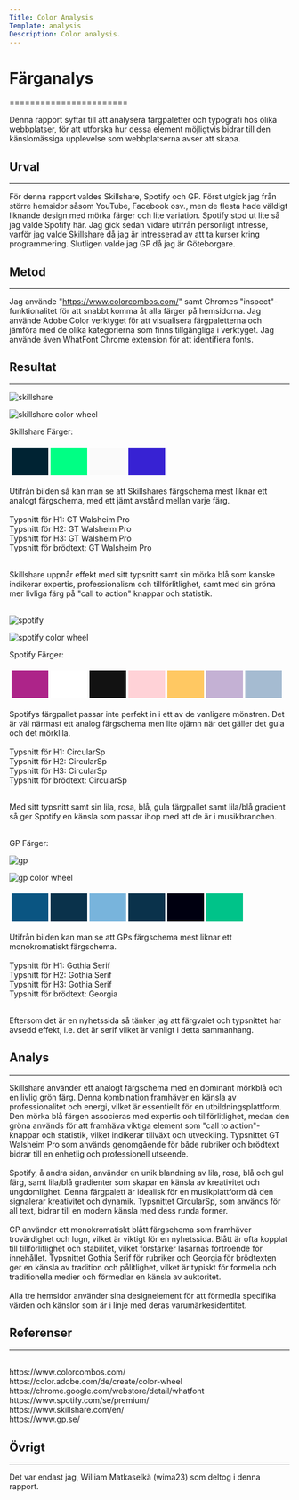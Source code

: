 ```yaml
---
Title: Color Analysis
Template: analysis
Description: Color analysis.
---
```


# Färganalys
=======================

Denna rapport syftar till att analysera färgpaletter och typografi hos olika webbplatser, för att utforska hur dessa element möjligtvis bidrar till den känslomässiga upplevelse som webbplatserna avser att skapa.

## Urval
-----------------------

För denna rapport valdes Skillshare, Spotify och GP.
Först utgick jag från större hemsidor såsom YouTube, Facebook osv., men de flesta hade väldigt liknande design med mörka färger och lite variation. Spotify stod ut lite så jag valde Spotify här.
Jag gick sedan vidare utifrån personligt intresse, varför jag valde Skillshare då jag är intresserad av att ta kurser kring programmering. 
Slutligen valde jag GP då jag är Göteborgare. 

## Metod
-----------------------

Jag använde "https://www.colorcombos.com/" samt Chromes "inspect"-funktionalitet för att snabbt komma åt alla färger på hemsidorna. Jag använde Adobe Color verktyget för att visualisera färgpaletterna och jämföra med de olika kategorierna som finns tillgängliga i verktyget. Jag använde även WhatFont Chrome extension för att identifiera fonts. 

## Resultat
-----------------------
![skillshare](../assets/img/skillshare.jpg)
<br>

![skillshare color wheel](../assets/img/skillshare-wheel.jpg)
<br>

Skillshare Färger:<br>

<table style="border-spacing: 4px; border-collapse: separate">
<tr>
<td style="height: 50px; width: 50px; background-color: #002333">
<td style="height: 50px; width: 50px; background-color: #00ff84">
<td style="height: 50px; width: 50px; background-color: #fafafa">
<td style="height: 50px; width: 50px; background-color: #3722d3">
</tr>
</table>

Utifrån bilden så kan man se att Skillshares färgschema mest liknar ett analogt färgschema, med ett jämt avstånd mellan varje färg. 
<br><br>
Typsnitt för H1: GT Walsheim Pro<br>
Typsnitt för H2: GT Walsheim Pro<br>
Typsnitt för H3: GT Walsheim Pro<br>
Typsnitt för brödtext: GT Walsheim Pro<br><br>

Skillshare uppnår effekt med sitt typsnitt samt sin mörka blå som kanske indikerar expertis, professionalism och tillförlitlighet, samt med sin gröna mer livliga färg på "call to action" knappar och statistik.
<br><br>

![spotify](../assets/img/spotify.jpg)
<br>

![spotify color wheel](../assets/img/spotify-wheel.jpg)
<br>

Spotify Färger:
<table style="border-spacing: 4px; border-collapse: separate">
<tr>
<td style="height: 50px; width: 50px; background-color: #ad2489">
<td style="height: 50px; width: 50px; background-color: #FFF">
<td style="height: 50px; width: 50px; background-color: #121212">
<td style="height: 50px; width: 50px; background-color: #FFD2D7">
<td style="height: 50px; width: 50px; background-color: #FFC862">
<td style="height: 50px; width: 50px; background-color: #C4B1D4">
<td style="height: 50px; width: 50px; background-color: #A5BBD1">
</tr>
</table>  

Spotifys färgpallet passar inte perfekt in i ett av de vanligare mönstren. Det är väl närmast ett analog färgschema men lite ojämn när det gäller det gula och det mörklila.
<br><br>
Typsnitt för H1: CircularSp<br>
Typsnitt för H2: CircularSp<br>
Typsnitt för H3: CircularSp<br>
Typsnitt för brödtext: CircularSp<br><br>

Med sitt typsnitt samt sin lila, rosa, blå, gula färgpallet samt lila/blå gradient så ger Spotify en känsla som passar ihop med att de är i musikbranchen.
<br><br>

GP Färger:

![gp](../assets/img/gp.jpg)
<br>

![gp color wheel](../assets/img/gp-wheel.jpg)
<br>

<table style="border-spacing: 4px; border-collapse: separate">
<tr>
<td style="height: 50px; width: 50px; background-color: #0A5582">
<td style="height: 50px; width: 50px; background-color: #0A324B">
<td style="height: 50px; width: 50px; background-color: #78B4DC">
<td style="height: 50px; width: 50px; background-color: #0A324B">
<td style="height: 50px; width: 50px; background-color: #000010">
<td style="height: 50px; width: 50px; background-color: #00c389">
</tr>
</table>

Utifrån bilden kan man se att GPs färgschema mest liknar ett monokromatiskt färgschema.
<br><br>
Typsnitt för H1: Gothia Serif<br>
Typsnitt för H2: Gothia Serif<br>
Typsnitt för H3: Gothia Serif<br>
Typsnitt för brödtext: Georgia<br><br>

Eftersom det är en nyhetssida så tänker jag att färgvalet och typsnittet 
har avsedd effekt, i.e. det är serif vilket är vanligt i detta sammanhang.

## Analys
-----------------------

Skillshare använder ett analogt färgschema med en dominant mörkblå och en livlig grön färg. Denna kombination framhäver en känsla av 
professionalitet och energi, vilket är essentiellt för en utbildningsplattform. Den mörka blå färgen associeras med expertis och 
tillförlitlighet, medan den gröna används för att framhäva viktiga element som "call to action"-knappar och statistik, vilket indikerar 
tillväxt och utveckling. Typsnittet GT Walsheim Pro som används genomgående för både rubriker och brödtext bidrar till en enhetlig och 
professionell utseende.
<br><br>
Spotify, å andra sidan, använder en unik blandning av lila, rosa, blå och gul färg, samt lila/blå gradienter som skapar en känsla av 
kreativitet och ungdomlighet. Denna färgpalett är idealisk för en musikplattform då den signalerar kreativitet och dynamik. Typsnittet 
CircularSp, som används för all text, bidrar till en modern känsla med dess runda former.
<br><br>
GP använder ett monokromatiskt blått färgschema som framhäver trovärdighet och lugn, vilket är viktigt för en nyhetssida. Blått är ofta kopplat 
till tillförlitlighet och stabilitet, vilket förstärker läsarnas förtroende för innehållet. Typsnittet Gothia Serif för rubriker och Georgia 
för brödtexten ger en känsla av tradition och pålitlighet, vilket är typiskt för formella och traditionella medier och förmedlar en känsla av 
auktoritet.
<br><br>
Alla tre hemsidor använder sina designelement för att förmedla specifika värden och känslor som är i linje med deras 
varumärkesidentitet.

## Referenser
-----------------------
<br>
https://www.colorcombos.com/<br>
https://color.adobe.com/de/create/color-wheel<br>
https://chrome.google.com/webstore/detail/whatfont<br>
https://www.spotify.com/se/premium/<br>
https://www.skillshare.com/en/<br>
https://www.gp.se/<br>

## Övrigt
-----------------------

Det var endast jag, William Matkaselkä (wima23) som deltog i denna rapport.